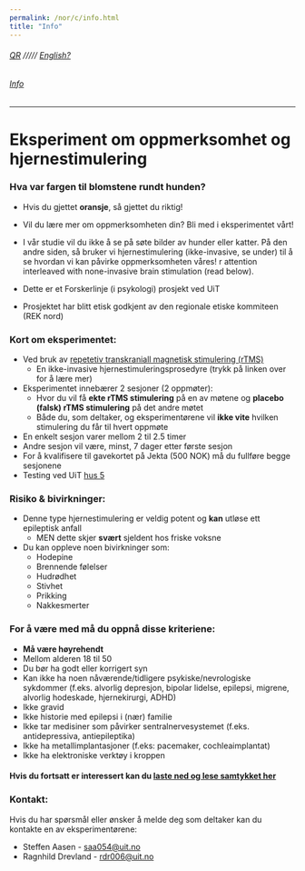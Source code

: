 ```yaml
---
permalink: /nor/c/info.html
title: "Info"
---
```

###### [QR](https://uitpsypro.github.io/2) ///// [English?](https://uitpsypro.github.io/2/eng/c/info)

###### [Info](https://uitpsypro.github.io/2/nor/c/info)

---


# Eksperiment om oppmerksomhet og hjernestimulering

### Hva var fargen til blomstene rundt hunden?

* Hvis du gjettet **oransje**, så gjettet du riktig!

* Vil du lære mer om oppmerksomheten din? Bli med i eksperimentet vårt! 

* I vår studie vil du ikke å se på søte bilder av hunder eller katter. På den andre siden, så bruker vi hjernestimulering (ikke-invasive, se under) til å se hvordan vi kan påvirke oppmerksomheten våres! r attention interleaved with none-invasive brain stimulation (read below).

* Dette er et Forskerlinje (i psykologi) prosjekt ved UiT

* Prosjektet har blitt etisk godkjent av den regionale etiske kommiteen (REK nord)

### Kort om eksperimentet: 
* Ved bruk av [repetetiv transkraniall magnetisk stimulering (rTMS)](https://uitpsypro.github.io/2/nor/c/rtms)
  * En ikke-invasive hjernestimuleringsprosedyre (trykk på linken over for å lære mer)
* Eksperimentet innebærer 2 sesjoner (2 oppmøter):
  * Hvor du vil få **ekte rTMS stimulering** på en av møtene og **placebo (falsk) rTMS stimulering** på det andre møtet
  * Både du, som deltaker, og eksperimentørene vil **ikke vite** hvilken stimulering du får til hvert oppmøte
* En enkelt sesjon varer mellom 2 til 2.5 timer
* Andre sesjon vil være, minst, 7 dager etter første sesjon
* For å kvalifisere til gavekortet på Jekta (500 NOK) må du fullføre begge sesjonene 
* Testing ved UiT [hus 5](https://use.mazemap.com/#v=1&zlevel=3&center=18.972235,69.682144&zoom=16.7&campusid=5&sharepoitype=poi&sharepoi=1000459387)

### Risiko &  bivirkninger:
* Denne type hjernestimulering er veldig potent og **kan** utløse ett epileptisk anfall
  * MEN dette skjer **svært** sjeldent hos friske voksne
* Du kan oppleve noen bivirkninger som:
  * Hodepine
  * Brennende følelser
  * Hudrødhet
  * Stivhet
  * Prikking
  * Nakkesmerter

### For å være med må du oppnå disse kriteriene:
* **Må være høyrehendt**
* Mellom alderen 18 til 50
* Du bør ha godt eller korrigert syn
* Kan ikke ha noen nåværende/tidligere psykiske/nevrologiske sykdommer (f.eks. alvorlig depresjon, bipolar lidelse, epilepsi, migrene, alvorlig hodeskade, hjernekirurgi, ADHD)
* Ikke gravid
* Ikke historie med epilepsi i (nær) familie 
* Ikke tar medisiner som påvirker sentralnervesystemet (f.eks. antidepressiva, antiepileptika)
* Ikke ha metallimplantasjoner (f.eks: pacemaker, cochleaimplantat)
* Ikke ha elektroniske verktøy i kroppen



#### Hvis du fortsatt er interessert kan du [laste ned og lese samtykket her](https://github.com/uitpsypro/2/raw/main/documents/00-InfoSheet_norsk.pdf)


### Kontakt:
Hvis du har spørsmål eller ønsker å melde deg som deltaker kan du kontakte en av eksperimentørene:

* Steffen Aasen - [saa054@uit.no](mailto:saa054@uit.no) 
* Ragnhild Drevland - [rdr006@uit.no](mailto:rdr006@uit.no)





